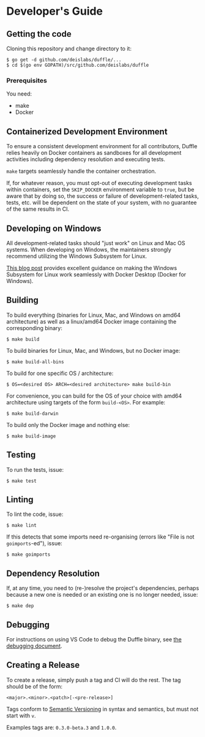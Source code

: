 # Developer's Guide

## Getting the code

Cloning this repository and change directory to it:
```console
$ go get -d github.com/deislabs/duffle/...
$ cd $(go env GOPATH)/src/github.com/deislabs/duffle
```

### Prerequisites

You need:

* make
* Docker

## Containerized Development Environment

To ensure a consistent development environment for all contributors, Duffle
relies heavily on Docker containers as sandboxes for all development activities
including dependency resolution and executing tests.

`make` targets seamlessly handle the container orchestration.

If, for whatever reason, you must opt-out of executing development tasks within
containers, set the `SKIP_DOCKER` environment variable to `true`, but be aware
that by doing so, the success or failure of development-related tasks, tests,
etc. will be dependent on the state of your system, with no guarantee of the
same results in CI.

## Developing on Windows

All development-related tasks should "just work" on Linux and Mac OS systems.
When developing on Windows, the maintainers strongly recommend utilizing the
Windows Subsystem for Linux.

[This blog post](https://nickjanetakis.com/blog/setting-up-docker-for-windows-and-wsl-to-work-flawlessly)
provides excellent guidance on making the Windows Subsystem for Linux work
seamlessly with Docker Desktop (Docker for Windows).

## Building

To build everything (binaries for Linux, Mac, and Windows on amd64 architecture)
as well as a linux/amd64 Docker image containing the corresponding binary:

```console
$ make build
```

To build binaries for Linux, Mac, and Windows, but no Docker image:

```console
$ make build-all-bins
```

To build for one specific OS / architecture:

```console
$ OS=<desired OS> ARCH=<desired architecture> make build-bin
```

For convenience, you can build for the OS of your choice with amd64 architecture
using targets of the form `build-<OS>`. For example:

```console
$ make build-darwin
```

To build only the Docker image and nothing else:

```console
$ make build-image
```

## Testing

To run the tests, issue:

```console
$ make test
```

## Linting

To lint the code, issue:

```console
$ make lint
```

If this detects that some imports need re-organising (errors like "File is not `goimports`-ed"), issue:

```console
$ make goimports
```

## Dependency Resolution

If, at any time, you need to (re-)resolve the project's dependencies, perhaps
because a new one is needed or an existing one is no longer needed, issue:

```console
$ make dep
```

## Debugging

For instructions on using VS Code to debug the Duffle binary, see [the debugging document](debugging.md).

## Creating a Release

To create a release, simply push a tag and CI will do the rest. The tag should be of the form:
```console
<major>.<minor>.<patch>[-<pre-release>]
```
Tags conform to [Semantic Versioning](https://semver.org/) in syntax and semantics, but must not start with `v`.

Examples tags are: `0.3.0-beta.3` and `1.0.0`. 

